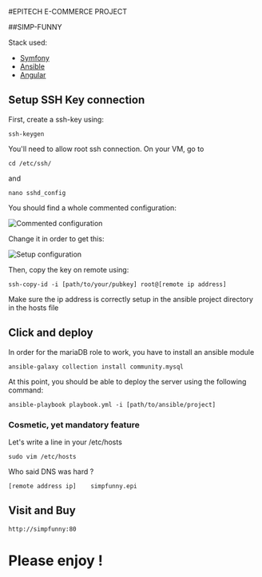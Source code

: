 #EPITECH E-COMMERCE PROJECT

##SIMP-FUNNY

Stack used: 
- [Symfony](symfony.com)
- [Ansible](ansible.com)
- [Angular](angular.com)

## Setup SSH Key connection
First, create a ssh-key using:
```
ssh-keygen
```
You'll need to allow root ssh connection. On your VM, go to
```
cd /etc/ssh/
```
and
```
nano sshd_config
```
You should find a whole commented configuration:

![Commented configuration](https://raw.githubusercontent.com/EpitechMscProPromo2024/T-WEB-600-LIL-6-1-ecommerce-david.bugnon/master/Doc/sshd_conf.png?token=GHSAT0AAAAAABTWN4V2AAOH66TYYKXGMKPYYS6OTQA)

Change it in order to get this:

![Setup configuration](https://raw.githubusercontent.com/EpitechMscProPromo2024/T-WEB-600-LIL-6-1-ecommerce-david.bugnon/master/Doc/sshd_conf_new.png?token=GHSAT0AAAAAABTWN4V2DSSIFOFDPUKIW4KKYS6OULQ)

Then, copy the key on remote using:
```
ssh-copy-id -i [path/to/your/pubkey] root@[remote ip address]
```
Make sure the ip address is correctly setup in the ansible project directory in the hosts file


## Click and deploy
In order for the mariaDB role to work, you have to install an ansible module
```
ansible-galaxy collection install community.mysql
```
At this point, you should be able to deploy the server using the following command:
```
ansible-playbook playbook.yml -i [path/to/ansible/project]
```

### Cosmetic, yet mandatory feature
Let's write a line in your /etc/hosts
```
sudo vim /etc/hosts
```
Who said DNS was hard ?
```
[remote address ip]    simpfunny.epi
```

## Visit and Buy
```
http://simpfunny:80
```

# Please enjoy !
